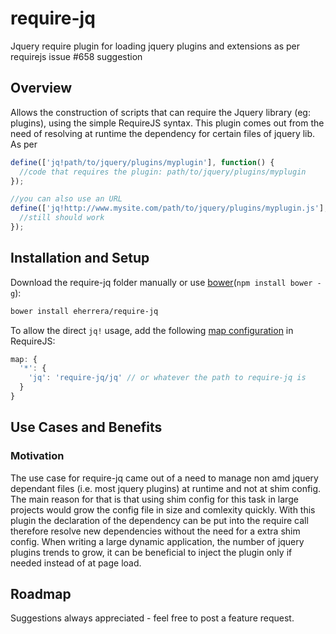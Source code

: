 require-jq
==========

Jquery require plugin for loading jquery plugins and extensions as per requirejs issue #658 suggestion

Overview
--------

Allows the construction of scripts that can require the Jquery library (eg: plugins), using the simple RequireJS syntax.
This plugin comes out from the need of resolving at runtime the dependency for certain files of jquery lib. As per

```javascript
define(['jq!path/to/jquery/plugins/myplugin'], function() {
  //code that requires the plugin: path/to/jquery/plugins/myplugin
});

//you can also use an URL
define(['jq!http://www.mysite.com/path/to/jquery/plugins/myplugin.js'], function() {
  //still should work
});
```

Installation and Setup
----------------------

Download the require-jq folder manually or use [bower](https://github.com/volojs/volo)(`npm install bower -g`):

```bash
bower install eherrera/require-jq
```

To allow the direct `jq!` usage, add the following [map configuration](http://requirejs.org/docs/api.html#config-map) in RequireJS:

```javascript
map: {
  '*': {
    'jq': 'require-jq/jq' // or whatever the path to require-jq is
  }
}
```

Use Cases and Benefits
----------------------

### Motivation

The use case for require-jq came out of a need to manage non amd jquery dependant files (i.e. most jquery plugins) at runtime and not at shim
config. The main reason for that is that using shim config for this task in large projects would grow the config file in size and comlexity quickly.
With this plugin the declaration of the dependency can be put into the require call therefore resolve new dependencies without the need for a extra shim config.
When writing a large dynamic application, the number of jquery plugins trends to grow, it can be beneficial to inject the plugin only if needed instead of at page load.

Roadmap
-------


Suggestions always appreciated - feel free to post a feature request.
